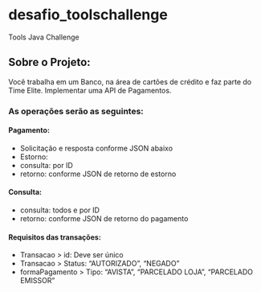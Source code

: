 # desafio_toolschallenge
Tools Java Challenge

## Sobre o Projeto:
Você trabalha em um Banco, na área de cartões de crédito e faz parte do Time Elite.
Implementar uma API de Pagamentos.

### As operações serão as seguintes:
#### Pagamento:
- Solicitação e resposta conforme JSON abaixo
- Estorno:
- consulta: por ID
- retorno: conforme JSON de retorno de estorno

#### Consulta:
- consulta: todos e por ID
- retorno: conforme JSON de retorno do pagamento

#### Requisitos das transações:
- Transacao > id: Deve ser único
- Transacao > Status: “AUTORIZADO”, “NEGADO”
- formaPagamento > Tipo: “AVISTA”, “PARCELADO LOJA”, “PARCELADO EMISSOR”
